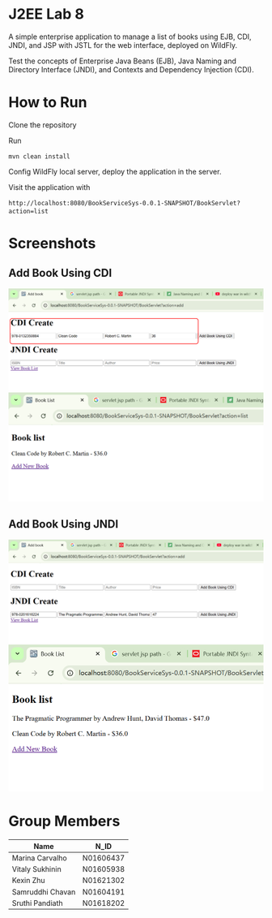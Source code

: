 # J2EE Lab 8
A simple enterprise application to manage a list of books
using EJB, CDI, JNDI, and JSP with JSTL for the web interface, deployed on WildFly.

Test the concepts of Enterprise Java Beans (EJB), 
Java Naming and Directory Interface (JNDI), 
and Contexts and Dependency Injection (CDI). 

# How to Run
Clone the repository

Run 
```
mvn clean install
```

Config WildFly local server, deploy the application in the server.

Visit the application with
```
http://localhost:8080/BookServiceSys-0.0.1-SNAPSHOT/BookServlet?action=list
```

# Screenshots
## Add Book Using CDI
![img.png](img.png)
![img_1.png](img_1.png)
## Add Book Using JNDI
![img_2.png](img_2.png)
![img_3.png](img_3.png)

# Group Members
| Name             | N_ID      |
|------------------|-----------|
| Marina Carvalho  | N01606437 |
| Vitaly Sukhinin  | N01605938 |
| Kexin Zhu        | N01621302 |
| Samruddhi Chavan | N01604191 |
| Sruthi Pandiath  | N01618202 |
